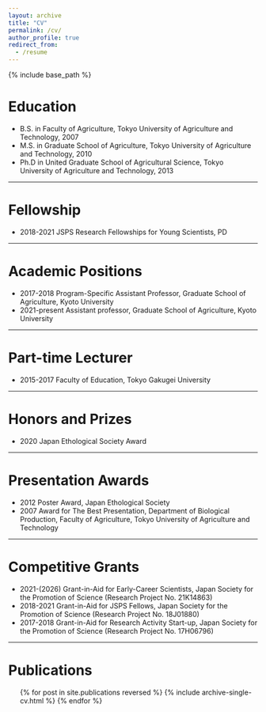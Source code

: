 ```yaml
---
layout: archive
title: "CV"
permalink: /cv/
author_profile: true
redirect_from:
  - /resume
---
```


{% include base_path %}

# Education

* B.S. in Faculty of Agriculture, Tokyo University of Agriculture and Technology, 2007  
* M.S. in Graduate School of Agriculture, Tokyo University of Agriculture and Technology, 2010  
* Ph.D in United Graduate School of Agricultural Science, Tokyo University of Agriculture and Technology, 2013

---

# Fellowship

* 2018-2021     JSPS Research Fellowships for Young Scientists, PD  

---

# Academic Positions

* 2017-2018     Program-Specific Assistant Professor, Graduate School of Agriculture, Kyoto University  
* 2021-present  Assistant professor, Graduate School of Agriculture, Kyoto University

---

# Part-time Lecturer

* 2015-2017     Faculty of Education, Tokyo Gakugei University  

---

# Honors and Prizes

* 2020     Japan Ethological Society Award  

---

# Presentation Awards

* 2012     Poster Award, Japan Ethological Society  
* 2007     Award for The Best Presentation, Department of Biological Production, Faculty of Agriculture, Tokyo University of Agriculture and Technology  

---

# Competitive Grants

* 2021-(2026) Grant-in-Aid for Early-Career Scientists, Japan Society for the Promotion of Science (Research Project No. 21K14863)
* 2018-2021   Grant-in-Aid for JSPS Fellows, Japan Society for the Promotion of Science (Research Project No. 18J01880)  
* 2017-2018   Grant-in-Aid for Research Activity Start-up, Japan Society for the Promotion of Science (Research Project No. 17H06796)

---

# Publications

<ul>{% for post in site.publications reversed %}
    {% include archive-single-cv.html %}
  {% endfor %}</ul>
